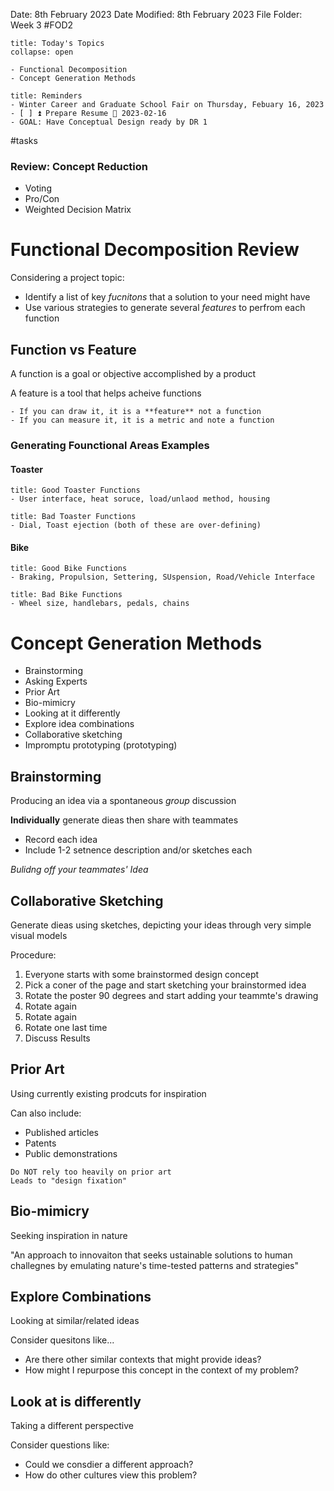 Date: 8th February 2023
Date Modified: 8th February 2023
File Folder: Week 3
#FOD2  

```ad-abstract
title: Today's Topics
collapse: open

- Functional Decomposition
- Concept Generation Methods

```


```ad-note
title: Reminders
- Winter Career and Graduate School Fair on Thursday, Febuary 16, 2023
- [ ] ⏫ Prepare Resume 📅 2023-02-16
- GOAL: Have Conceptual Design ready by DR 1
```

#tasks 

### Review: Concept Reduction

- Voting
- Pro/Con
- Weighted Decision Matrix

# Functional Decomposition Review

Considering a project topic:

- Identify a list of key *fucnitons* that a solution to your need might have
- Use various strategies to generate several *features* to perfrom each function

## Function vs Feature

A function is a goal or objective accomplished by a product

A feature is a tool that helps acheive functions

```ad-note
- If you can draw it, it is a **feature** not a function
- If you can measure it, it is a metric and note a function
```


### Generating Founctional Areas Examples

#### Toaster

```ad-check
title: Good Toaster Functions
- User interface, heat soruce, load/unlaod method, housing
```

```ad-danger
title: Bad Toaster Functions
- Dial, Toast ejection (both of these are over-defining)
```


#### Bike

```ad-check
title: Good Bike Functions
- Braking, Propulsion, Settering, SUspension, Road/Vehicle Interface
```

```ad-danger
title: Bad Bike Functions
- Wheel size, handlebars, pedals, chains
```


# Concept Generation Methods

- Brainstorming
- Asking Experts
- Prior Art
- Bio-mimicry
- Looking at it differently
- Explore idea combinations
- Collaborative sketching
- Impromptu prototyping (prototyping)

## Brainstorming

Producing an idea via a spontaneous *group* discussion

**Individually** generate dieas then share with teammates
- Record each idea
- Include 1-2 setnence description and/or sketches each

*Bulidng off your teammates' Idea*

## Collaborative Sketching

Generate dieas using sketches, depicting your ideas through very simple visual models

Procedure:

1. Everyone starts with some brainstormed design concept
2. Pick a coner of the page and start sketching your brainstormed idea
3. Rotate the poster 90 degrees and start adding your teammte's drawing
4. Rotate again
5. Rotate again
6. Rotate one last time
7. Discuss Results

## Prior Art

Using currently existing prodcuts for inspiration

Can also include:
- Published articles
- Patents
- Public demonstrations

```ad-danger
Do NOT rely too heavily on prior art
Leads to "design fixation"
```

## Bio-mimicry

Seeking inspiration in nature

"An approach to innovaiton that seeks ustainable solutions to human challegnes by emulating nature's time-tested patterns and strategies"

## Explore Combinations

Looking at similar/related ideas

Consider quesitons like...
- Are there other similar contexts that might provide ideas?
- How might I repurpose this concept in the context of my problem?

## Look at is differently

Taking a different perspective

Consider questions like:
- Could we consdier a different approach?
- How do other cultures view this problem?

